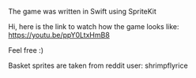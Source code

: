 The game was written in Swift using SpriteKit

Hi, here is the link to watch how the game looks like:
https://youtu.be/ppY0LtxHmB8

Feel free :)

Basket sprites are taken from reddit user: shrimpflyrice
